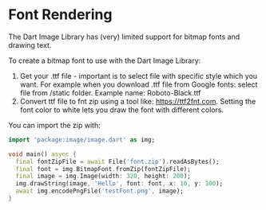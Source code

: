 # Font Rendering

The Dart Image Library has (very) limited support for bitmap fonts and drawing text.

To create a bitmap font to use with the Dart Image Library: 
1. Get your .ttf file - important is to select file with specific style
   which you want. For example when you download .ttf file from Google fonts: select
   file from /static folder. Example name: Roboto-Black.ttf
2. Convert ttf file to fnt zip using a tool like: https://ttf2fnt.com. Setting the font color to white lets you draw the font with different colors.

You can import the zip with:

```dart
import 'package:image/image.dart' as img;

void main() async {
  final fontZipFile = await File('font.zip').readAsBytes();
  final font = img.BitmapFont.fromZip(fontZipFile);
  final image = img.Image(width: 320, height: 200);
  img.drawString(image, 'Hello', font: font, x: 10, y: 100);
  await img.encodePngFile('testFont.png', image);
}
```
